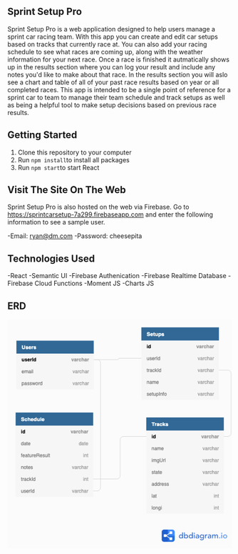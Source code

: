 ## Sprint Setup Pro
Sprint Setup Pro is a web application designed to help users manage a sprint car racing team. With this app you can create and edit car setups based on tracks that currently race at. You can also add your racing schedule to see what races are coming up, along with the weather information for your next race. Once a race is finished it autmatically shows up in the results section where you can log your result and include any notes you'd like to make about that race. In the results section you will aslo see a chart and table of all of your past race results based on year or all completed races. This app is intended to be a single point of reference for a sprint car to team to manage their team schedule and track setups as well as being a helpful tool to make setup decisions based on previous race results.

## Getting Started
1. Clone this repository to your computer
2. Run ```npm install```to install all packages
3. Run ```npm start```to start React

## Visit The Site On The Web
Sprint Setup Pro is also hosted on the web via Firebase. Go to https://sprintcarsetup-7a299.firebaseapp.com and enter the following information to see a sample user.

-Email: ryan@dm.com
-Password: cheesepita

## Technologies Used
-React
-Semantic UI
-Firebase Authenication
-Firebase Realtime Database
-Firebase Cloud Functions
-Moment JS
-Charts JS

## ERD
![alt text](src/img/SprintCarDBDio.png)